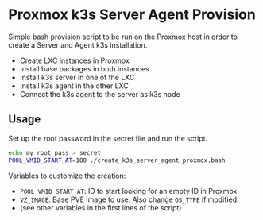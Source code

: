 # Proxmox k3s Server Agent Provision

Simple bash provision script to be run on the Proxmox
host in order to create a Server and Agent k3s installation.

 * Create LXC instances in Proxmox
 * Install base packages in both instances
 * Install k3s server in one of the LXC
 * Install k3s agent in the other LXC
 * Connect the k3s agent to the server as k3s node

## Usage

Set up the root password in the secret file and run the script.

```bash
echo my_root_pass > secret
POOL_VMID_START_AT=100 ./create_k3s_server_agent_proxmox.bash
```

Variables to customize the creation:
  * `POOL_VMID_START_AT`: ID to start looking for an empty ID in Proxmox
  * `VZ_IMAGE`: Base PVE Image to use. Also change `OS_TYPE` if modified.
  * (see other variables in the first lines of the script)

